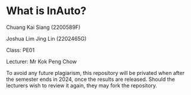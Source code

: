 # What is InAuto?
Chuang Kai Siang (2200589F)

Joshua Lim Jing Lin (2202465G)

Class: PE01

Lecturer: Mr Kok Peng Chow

To avoid any future plagiarism, this repository will be privated when after the semester ends in 2024, once the results are released. Should the lecturers wish to review it again, they may fork the repository.
